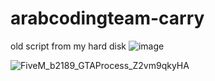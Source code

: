 # arabcodingteam-carry

old script from my hard disk
![image](https://user-images.githubusercontent.com/89742984/149625408-c6f2cf4b-bf1b-439e-9421-0aa594ec82b5.png)



![FiveM_b2189_GTAProcess_Z2vm9qkyHA](https://user-images.githubusercontent.com/89742984/149625444-91ffe81d-dfd2-4d91-b5f8-45fcc04e4c35.png)
